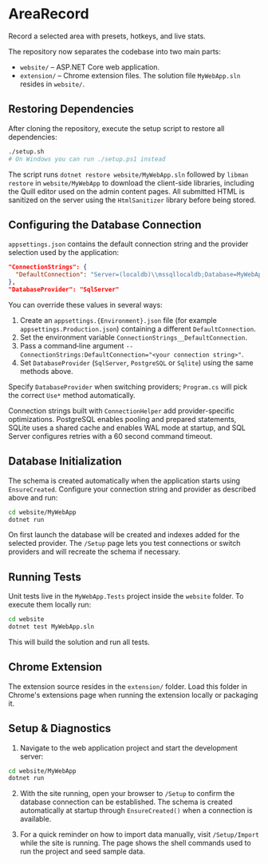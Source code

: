 # AreaRecord
Record a selected area with presets, hotkeys, and live stats.

The repository now separates the codebase into two main parts:

- `website/` – ASP.NET Core web application.
- `extension/` – Chrome extension files.
  The solution file `MyWebApp.sln` resides in `website/`.

## Restoring Dependencies

After cloning the repository, execute the setup script to restore all
dependencies:

```bash
./setup.sh
# On Windows you can run ./setup.ps1 instead
```
The script runs `dotnet restore website/MyWebApp.sln` followed by
`libman restore` in `website/MyWebApp` to download the client-side
libraries, including the Quill editor used on the admin content pages.
All submitted HTML is sanitized on the server using the `HtmlSanitizer`
library before being stored.

## Configuring the Database Connection

`appsettings.json` contains the default connection string and the provider
selection used by the application:

```json
"ConnectionStrings": {
  "DefaultConnection": "Server=(localdb)\\mssqllocaldb;Database=MyWebAppDb;Trusted_Connection=True;MultipleActiveResultSets=true"
},
"DatabaseProvider": "SqlServer"
```

You can override these values in several ways:

1. Create an `appsettings.{Environment}.json` file (for example
   `appsettings.Production.json`) containing a different `DefaultConnection`.
2. Set the environment variable `ConnectionStrings__DefaultConnection`.
3. Pass a command‑line argument `--ConnectionStrings:DefaultConnection="<your connection string>"`.
4. Set `DatabaseProvider` (`SqlServer`, `PostgreSQL` or `Sqlite`) using the same methods above.

Specify `DatabaseProvider` when switching providers; `Program.cs` will pick the correct `Use*` method automatically.

Connection strings built with `ConnectionHelper` add provider-specific optimizations. PostgreSQL enables pooling and prepared statements, SQLite uses a shared cache and enables WAL mode at startup, and SQL Server configures retries with a 60 second command timeout.

## Database Initialization

The schema is created automatically when the application starts using
`EnsureCreated`. Configure your connection string and provider as described
above and run:

```bash
cd website/MyWebApp
dotnet run
```

On first launch the database will be created and indexes added for the selected
provider. The `/Setup` page lets you test connections or switch providers and
will recreate the schema if necessary.

## Running Tests

Unit tests live in the `MyWebApp.Tests` project inside the `website` folder.
To execute them locally run:

```bash
cd website
dotnet test MyWebApp.sln
```

This will build the solution and run all tests.

## Chrome Extension

The extension source resides in the `extension/` folder. Load this folder in
Chrome's extensions page when running the extension locally or packaging it.

## Setup & Diagnostics

1. Navigate to the web application project and start the development server:

```bash
cd website/MyWebApp
dotnet run
```

2. With the site running, open your browser to `/Setup` to confirm the
   database connection can be established. The schema is created automatically
   at startup through `EnsureCreated()` when a connection is available.

3. For a quick reminder on how to import data manually,
   visit `/Setup/Import` while the site is running. The page shows the shell
   commands used to run the project and seed sample data.
